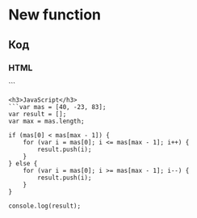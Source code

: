 <h1>New function</h1>
<h2>Код</h2>
<h3>HTML</h3>
```<!DOCTYPE html>
<html lang="en">
<head>
    <meta charset="UTF-8">
    <meta name="viewport" content="width=device-width, initial-scale=1.0">
    <meta http-equiv="X-UA-Compatible" content="ie=edge">
    <title>Function_array</title>
</head>
<body>
    <script src="./js/script.js"></script>
</body>
</html>

```
<h3>JavaScript</h3>
```var mas = [40, -23, 83];
var result = [];
var max = mas.length;

if (mas[0] < mas[max - 1]) {
    for (var i = mas[0]; i <= mas[max - 1]; i++) {
        result.push(i);
    }
} else {
    for (var i = mas[0]; i >= mas[max - 1]; i--) {
        result.push(i);
    }
}

console.log(result);

```
